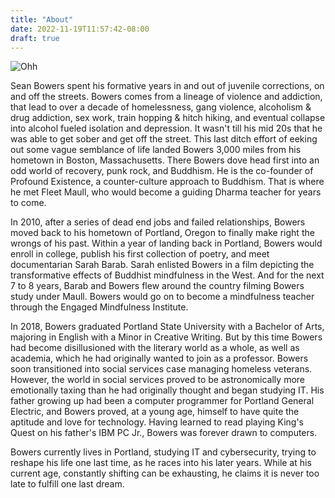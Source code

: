 ```yaml
---
title: "About"
date: 2022-11-19T11:57:42-08:00
draft: true
---
```

![Ohh](/ohh.jpg)

Sean Bowers spent his formative years in and out of juvenile corrections, on and off the streets. Bowers comes from a lineage of violence and addiction, that lead to over a decade of homelessness, gang violence, alcoholism & drug addiction, sex work, train hopping & hitch hiking, and eventual collapse into alcohol fueled isolation and depression. It wasn't till his mid 20s that he was able to get sober and get off the street. This last ditch effort of eeking out some vague semblance of life landed Bowers 3,000 miles from his hometown in Boston, Massachusetts. There Bowers dove head first into an odd world of recovery, punk rock, and Buddhism. He is the co-founder of Profound Existence, a counter-culture approach to Buddhism. That is where he met Fleet Maull, who would become a guiding Dharma teacher for years to come. 

In 2010, after a series of dead end jobs and failed relationships, Bowers moved back to his hometown of Portland, Oregon to finally make right the wrongs of his past. Within a year of landing back in Portland, Bowers would enroll in college, publish his first collection of poetry, and meet documentarian Sarah Barab. Sarah enlisted Bowers in a film depicting the transformative effects of Buddhist mindfulness in the West. And for the next 7 to 8 years, Barab and Bowers flew around the country filming Bowers study under Maull. Bowers would go on to become a mindfulness teacher through the Engaged Mindfulness Institute. 

In 2018, Bowers graduated Portland State University with a Bachelor of Arts, majoring in English with a Minor in Creative Writing. But by this time Bowers had become disillusioned with the literary world as a whole, as well as academia, which he had originally wanted to join as a professor. Bowers soon transitioned into social services case managing homeless veterans. However, the world in social services proved to be astronomically more emotionally taxing than he had originally thought and began studying IT. His father growing up had been a computer programmer for Portland General Electric, and Bowers proved, at a young age, himself to have quite the aptitude and love for technology. Having learned to read playing King's Quest on his father's IBM PC Jr., Bowers was forever drawn to computers.

Bowers currently lives in Portland, studying IT and cybersecurity, trying to reshape his life one last time, as he races into his later years. While at his current age, constantly shifting can be exhausting, he claims it is never too late to fulfill one last dream.  
